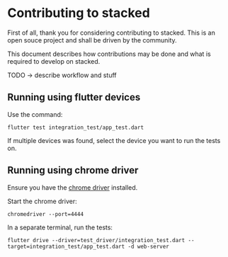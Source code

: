 # Contributing to stacked

First of all, thank you for considering contributing to stacked.
This is an open souce project and shall be driven by the community.

This document describes how contributions may be done and what is required
to develop on stacked.

TODO -> describe workflow and stuff

## **Running using flutter devices**

Use the command:

```
flutter test integration_test/app_test.dart
```

If multiple devices was found, select the device you want to run the tests on.

## **Running using chrome driver**

Ensure you have the [chrome driver](https://chromedriver.chromium.org/downloads) installed.

Start the chrome driver:

```
chromedriver --port=4444
```

In a separate terminal, run the tests:

```
flutter drive --driver=test_driver/integration_test.dart --target=integration_test/app_test.dart -d web-server
```